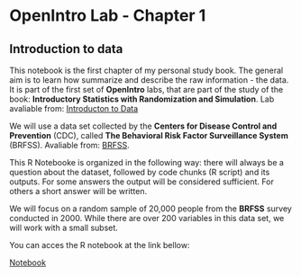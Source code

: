 OpenIntro Lab - Chapter 1
=========================

## Introduction to data ##

This notebook is the first chapter of my personal study book. The general aim is to learn how summarize and describe the raw information - the data. It is part of the first set of **OpenIntro** labs, that are part of the study of the book: **Introductory Statistics with Randomization and Simulation**. Lab avaliable from: [Introducton to Data](https://htmlpreview.github.io/?https://github.com/andrewpbray/oiLabs-base-R/blob/master/intro_to_data/intro_to_data.html)

We will use a data set collected by the **Centers for Disease Control and Prevention** (CDC), called **The Behavioral Risk Factor Surveillance System** (BRFSS). Avaliable from: [BRFSS](http://www.cdc.gov/brfss).

This R Notebooke is organized in the following way: there will always be a question about the dataset, followed by code chunks (R script) and its outputs. For some answers the output will be considered sufficient. For others a short answer will be written.

We will focus on a random sample of 20,000 people from the **BRFSS** survey conducted in 2000. While there are over 200 variables in this data set, we will work with a small subset. 

You can acces the R notebook at the link bellow:

[Notebook](https://beta.rstudioconnect.com/content/10951)
